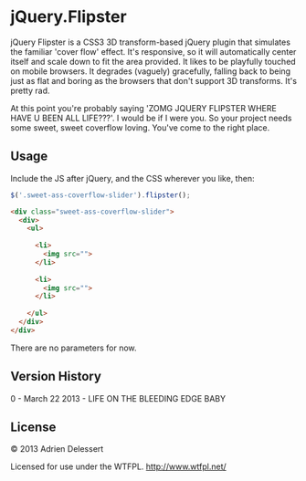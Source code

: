 jQuery.Flipster
===============

jQuery Flipster is a CSS3 3D transform-based jQuery plugin that simulates the familiar 'cover flow' effect. It's responsive, so it will automatically center itself and scale down to fit the area provided. It likes to be playfully touched on mobile browsers. It degrades (vaguely) gracefully, falling back to being just as flat and boring as the browsers that don't support 3D transforms. It's pretty rad.

At this point you're probably saying 'ZOMG JQUERY FLIPSTER WHERE HAVE U BEEN ALL LIFE???'. I would be if I were you. So your project needs some sweet, sweet coverflow loving. You've come to the right place.

Usage
---------------
Include the JS after jQuery, and the CSS wherever you like, then:
````javascript
$('.sweet-ass-coverflow-slider').flipster();
````
````html
<div class="sweet-ass-coverflow-slider">
  <div>
    <ul>
    
      <li>
        <img src="">
      </li>
      
      <li>
        <img src="">
      </li>
      
    </ul>
  </div>
</div>
````
There are no parameters for now.

Version History
---------------

0 - March 22 2013 - LIFE ON THE BLEEDING EDGE BABY


License
---------------

&copy; 2013 Adrien Delessert

Licensed for use under the WTFPL. http://www.wtfpl.net/
